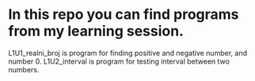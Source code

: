 # In this repo you can find programs from my learning session.

L1U1_realni_broj is program for finding positive and negative number, and number 0.
L1U2_interval is program for testing interval between two numbers.
